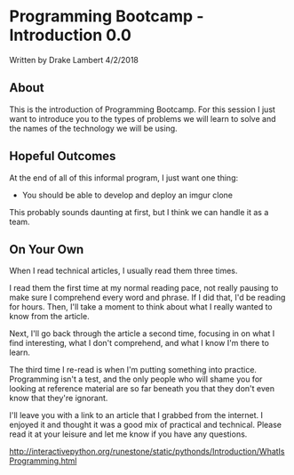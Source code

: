 # Programming Bootcamp - Introduction 0.0

Written by Drake Lambert 4/2/2018

## About

This is the introduction of Programming Bootcamp. For this session I just want to introduce you to the types of problems we will learn to solve and the names of the technology we will be using.

## Hopeful Outcomes

At the end of all of this informal program, I just want one thing:

- You should be able to develop and deploy an imgur clone

This probably sounds daunting at first, but I think we can handle it as a team.

## On Your Own

When I read technical articles, I usually read them three times. 

I read them the first time at my normal reading pace, not really pausing to make sure I comprehend every word and phrase. If I did that, I'd be reading for hours. Then, I'll take a moment to think about what I really wanted to know from the article. 

Next, I'll go back through the article a second time, focusing in on what I find interesting, what I don't comprehend, and what I know I'm there to learn.

The third time I re-read is when I'm putting something into practice. Programming isn't a test, and the only people who will shame you for looking at reference material are so far beneath you that they don't even know that they're ignorant.

I'll leave you with a link to an article that I grabbed from the internet. I enjoyed it and thought it was a good mix of practical and technical. Please read it at your leisure and let me know if you have any questions.

http://interactivepython.org/runestone/static/pythonds/Introduction/WhatIsProgramming.html